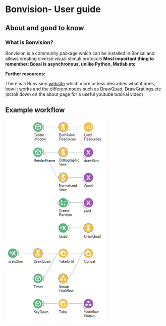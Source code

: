 # Bonvision- User guide
## About and good to know
### What is Bonvision?
Bonvision is a community package which can be installed in Bonsai and allows creating diverse visual stimuli protocols
**Most important thing to remember: Bosai is asynchronous, unlike Python, Matlab etc**

**Further resources:**

There is a Bonvision [website](https://bonvision.github.io/pages/001_info/) which more or less describes what it does, how it works and the different nodes such as DrawQuad, DrawGratings etc (scroll down on the about page for a useful youtube tutorial video)


## Example workflow
![whole script](https://github.com/Schroeder-Lab/ExperimentalProtocols/blob/main/Bonvision/Maria/Bonvision_guide_figures/whole%20script.PNG)